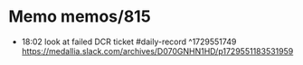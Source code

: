 # Memo memos/815
- 18:02 look at failed DCR ticket #daily-record ^1729551749
https://medallia.slack.com/archives/D070GNHN1HD/p1729551183531959